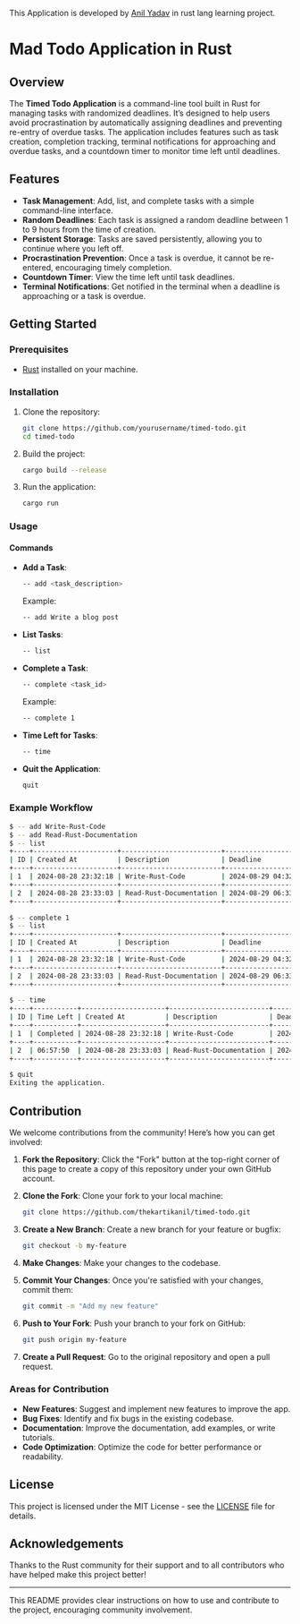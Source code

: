 
This Application is developed by [Anil Yadav](https://github.com/thekartikanil) in rust lang learning project.

# Mad Todo Application in Rust 

## Overview

The **Timed Todo Application** is a command-line tool built in Rust for managing tasks with randomized deadlines. It’s designed to help users avoid procrastination by automatically assigning deadlines and preventing re-entry of overdue tasks. The application includes features such as task creation, completion tracking, terminal notifications for approaching and overdue tasks, and a countdown timer to monitor time left until deadlines.

## Features

- **Task Management**: Add, list, and complete tasks with a simple command-line interface.
- **Random Deadlines**: Each task is assigned a random deadline between 1 to 9 hours from the time of creation.
- **Persistent Storage**: Tasks are saved persistently, allowing you to continue where you left off.
- **Procrastination Prevention**: Once a task is overdue, it cannot be re-entered, encouraging timely completion.
- **Countdown Timer**: View the time left until task deadlines.
- **Terminal Notifications**: Get notified in the terminal when a deadline is approaching or a task is overdue.

## Getting Started

### Prerequisites

- [Rust](https://www.rust-lang.org/tools/install) installed on your machine.

### Installation

1. Clone the repository:
   ```bash
   git clone https://github.com/yourusername/timed-todo.git
   cd timed-todo
   ```

2. Build the project:
   ```bash
   cargo build --release
   ```

3. Run the application:
   ```bash
   cargo run
   ```

### Usage

#### Commands

- **Add a Task**:
  ```bash
  -- add <task_description>
  ```
  Example:
  ```bash
  -- add Write a blog post
  ```

- **List Tasks**:
  ```bash
  -- list
  ```

- **Complete a Task**:
  ```bash
  -- complete <task_id>
  ```
  Example:
  ```bash
  -- complete 1
  ```

- **Time Left for Tasks**:
  ```bash
  -- time
  ```

- **Quit the Application**:
  ```bash
  quit
  ```

### Example Workflow

```bash
$ -- add Write-Rust-Code
$ -- add Read-Rust-Documentation
$ -- list
+----+---------------------+-------------------------+---------------------+-----------+--------------+
| ID | Created At          | Description             | Deadline            | Completed | Completed At |
+----+---------------------+-------------------------+---------------------+-----------+--------------+
| 1  | 2024-08-28 23:32:18 | Write-Rust-Code         | 2024-08-29 04:32:18 | No        |              |
+----+---------------------+-------------------------+---------------------+-----------+--------------+
| 2  | 2024-08-28 23:33:03 | Read-Rust-Documentation | 2024-08-29 06:33:03 | No        |              |
+----+---------------------+-------------------------+---------------------+-----------+--------------+
```
```bash
$ -- complete 1
$ -- list
+----+---------------------+-------------------------+---------------------+-----------+---------------------+
| ID | Created At          | Description             | Deadline            | Completed | Completed At        |
+----+---------------------+-------------------------+---------------------+-----------+---------------------+
| 1  | 2024-08-28 23:32:18 | Write-Rust-Code         | 2024-08-29 04:32:18 | Yes       | 2024-08-28 23:34:38 |
+----+---------------------+-------------------------+---------------------+-----------+---------------------+
| 2  | 2024-08-28 23:33:03 | Read-Rust-Documentation | 2024-08-29 06:33:03 | No        |                     |
+----+---------------------+-------------------------+---------------------+-----------+---------------------+
```
```bash
$ -- time
+----+-----------+---------------------+-------------------------+---------------------+-----------+---------------------+
| ID | Time Left | Created At          | Description             | Deadline            | Completed | Completed At        |
+----+-----------+---------------------+-------------------------+---------------------+-----------+---------------------+
| 1  | Completed | 2024-08-28 23:32:18 | Write-Rust-Code         | 2024-08-29 04:32:18 | Yes       | 2024-08-28 23:34:38 |
+----+-----------+---------------------+-------------------------+---------------------+-----------+---------------------+
| 2  | 06:57:50  | 2024-08-28 23:33:03 | Read-Rust-Documentation | 2024-08-29 06:33:03 | No        |                     |
+----+-----------+---------------------+-------------------------+---------------------+-----------+---------------------+
```
```bash
$ quit
Exiting the application.
```

## Contribution

We welcome contributions from the community! Here’s how you can get involved:

1. **Fork the Repository**: Click the "Fork" button at the top-right corner of this page to create a copy of this repository under your own GitHub account.

2. **Clone the Fork**: Clone your fork to your local machine:
   ```bash
   git clone https://github.com/thekartikanil/timed-todo.git
   ```

3. **Create a New Branch**: Create a new branch for your feature or bugfix:
   ```bash
   git checkout -b my-feature
   ```

4. **Make Changes**: Make your changes to the codebase.

5. **Commit Your Changes**: Once you're satisfied with your changes, commit them:
   ```bash
   git commit -m "Add my new feature"
   ```

6. **Push to Your Fork**: Push your branch to your fork on GitHub:
   ```bash
   git push origin my-feature
   ```

7. **Create a Pull Request**: Go to the original repository and open a pull request.

### Areas for Contribution

- **New Features**: Suggest and implement new features to improve the app.
- **Bug Fixes**: Identify and fix bugs in the existing codebase.
- **Documentation**: Improve the documentation, add examples, or write tutorials.
- **Code Optimization**: Optimize the code for better performance or readability.

## License

This project is licensed under the MIT License - see the [LICENSE](LICENSE) file for details.

## Acknowledgements

Thanks to the Rust community for their support and to all contributors who have helped make this project better!

---

This README provides clear instructions on how to use and contribute to the project, encouraging community involvement.